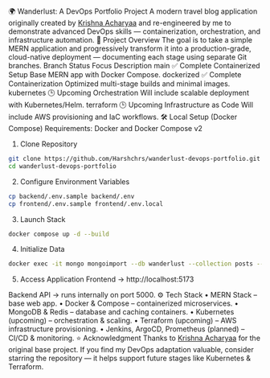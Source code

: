🌍 Wanderlust: A DevOps Portfolio Project
A modern travel blog application originally created by [Krishna Acharyaa](https://github.com/krishnaacharyaa/wanderlust) and re-engineered by me to demonstrate advanced DevOps skills — containerization, orchestration, and infrastructure automation.
🚀 Project Overview
The goal is to take a simple MERN application and progressively transform it into a production-grade, cloud-native deployment — documenting each stage using separate Git branches.
Branch	Status	Focus	Description
main	✅ Complete	Containerized Setup	Base MERN app with Docker Compose.
dockerized	✅ Complete	Containerization	Optimized multi-stage builds and minimal images.
kubernetes	🕒 Upcoming	Orchestration	Will include scalable deployment with Kubernetes/Helm.
terraform	🕒 Upcoming	Infrastructure as Code	Will include AWS provisioning and IaC workflows.
🛠️ Local Setup (Docker Compose)
Requirements: Docker and Docker Compose v2
1. Clone Repository
```bash
git clone https://github.com/Harshchrs/wanderlust-devops-portfolio.git
cd wanderlust-devops-portfolio
```
2. Configure Environment Variables
```bash
cp backend/.env.sample backend/.env
cp frontend/.env.sample frontend/.env.local
```
3. Launch Stack
```bash
docker compose up -d --build
```
4. Initialize Data
```bash
docker exec -it mongo mongoimport --db wanderlust --collection posts --file /data/sample_posts.json --jsonArray
```
5. Access Application
Frontend → http://localhost:5173

Backend API → runs internally on port 5000.
⚙️ Tech Stack
• MERN Stack – base web app.
• Docker & Compose – containerized microservices.
• MongoDB & Redis – database and caching containers.
• Kubernetes (upcoming) – orchestration & scaling.
• Terraform (upcoming) – AWS infrastructure provisioning.
• Jenkins, ArgoCD, Prometheus (planned) – CI/CD & monitoring.
⭐ Acknowledgment
Thanks to [Krishna Acharyaa](https://github.com/krishnaacharyaa/wanderlust) for the original base project. If you find my DevOps adaptation valuable, consider starring the repository — it helps support future stages like Kubernetes & Terraform.


